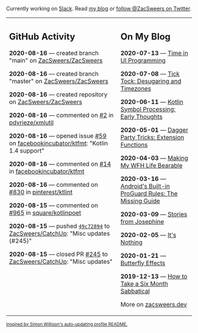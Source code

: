 Currently working on [Slack](https://slack.com/). Read [my blog](https://zacsweers.dev/) or [follow @ZacSweers on Twitter](https://twitter.com/ZacSweers).

<table><tr><td valign="top" width="60%">

## GitHub Activity
<!-- githubActivity starts -->
**2020-08-16** — created branch "main" on [ZacSweers/ZacSweers](https://api.github.com/repos/ZacSweers/ZacSweers)

**2020-08-16** — created branch "master" on [ZacSweers/ZacSweers](https://api.github.com/repos/ZacSweers/ZacSweers)

**2020-08-16** — created repository on [ZacSweers/ZacSweers](https://api.github.com/repos/ZacSweers/ZacSweers)

**2020-08-16** — commented on [#2](https://github.com/pdvrieze/xmlutil/issues/2#issuecomment-674557646) in [pdvrieze/xmlutil](https://api.github.com/repos/pdvrieze/xmlutil)

**2020-08-16** — opened issue [#59](https://api.github.com/repos/facebookincubator/ktfmt/issues/59) on [facebookincubator/ktfmt](https://api.github.com/repos/facebookincubator/ktfmt): "Kotlin 1.4 support"

**2020-08-16** — commented on [#14](https://github.com/facebookincubator/ktfmt/issues/14#issuecomment-674487325) in [facebookincubator/ktfmt](https://api.github.com/repos/facebookincubator/ktfmt)

**2020-08-16** — commented on [#830](https://github.com/pinterest/ktlint/issues/830#issuecomment-674484798) in [pinterest/ktlint](https://api.github.com/repos/pinterest/ktlint)

**2020-08-15** — commented on [#965](https://github.com/square/kotlinpoet/issues/965#issuecomment-674457250) in [square/kotlinpoet](https://api.github.com/repos/square/kotlinpoet)

**2020-08-15** — pushed [`49c72894`](https://api.github.com/repos/ZacSweers/CatchUp/commits/49c7289404bb68a8e554bd392b605bd84c35bdab) to [ZacSweers/CatchUp](https://api.github.com/repos/ZacSweers/CatchUp): "Misc updates (#245)"

**2020-08-15** — closed PR [#245](https://api.github.com/repos/ZacSweers/CatchUp/pulls/245) to [ZacSweers/CatchUp](https://api.github.com/repos/ZacSweers/CatchUp): "Misc updates"
<!-- githubActivity ends -->
</td><td valign="top" width="40%">

## On My Blog
<!-- blog starts -->
**2020-07-13** — [Time in UI Programming](https://www.zacsweers.dev/time-in-ui/)

**2020-07-08** — [Tick Tock: Desugaring and Timezones](https://www.zacsweers.dev/ticktock-desugaring-timezones/)

**2020-06-11** — [Kotlin Symbol Processing: Early Thoughts](https://www.zacsweers.dev/kotlin-symbol-processor-early-thoughts/)

**2020-05-01** — [Dagger Party Tricks: Extension Functions](https://www.zacsweers.dev/dagger-party-tricks-extension-functions/)

**2020-04-03** — [Making My WFH Life Bearable](https://www.zacsweers.dev/making-wfh-life-bearable/)

**2020-03-16** — [Android's Built-in ProGuard Rules: The Missing Guide](https://www.zacsweers.dev/android-proguard-rules/)

**2020-03-09** — [Stories from Josephine](https://www.zacsweers.dev/stories-from-josephine/)

**2020-02-05** — [It's Nothing](https://www.zacsweers.dev/its-nothing/)

**2020-01-21** — [Butterfly Effects](https://www.zacsweers.dev/butterfly-effects/)

**2019-12-13** — [How to Take a Six Month Sabbatical](https://www.zacsweers.dev/how-to-take-a-six-month-sabbatical/)
<!-- blog ends -->
More on [zacsweers.dev](https://zacsweers.dev/)
</td></tr></table>

<sub><a href="https://simonwillison.net/2020/Jul/10/self-updating-profile-readme/">Inspired by Simon Willison's auto-updating profile README.</a></sub>